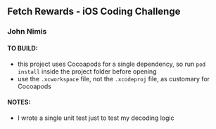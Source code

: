 
## Fetch Rewards - iOS Coding Challenge
### John Nimis


#### TO BUILD:
- this project uses Cocoapods for a single dependency, so run `pod install` inside the project folder before opening
- use the `.xcworkspace` file, not the `.xcodeproj` file, as customary for Cocoapods

#### NOTES:
- I wrote a single unit test just to test my decoding logic

